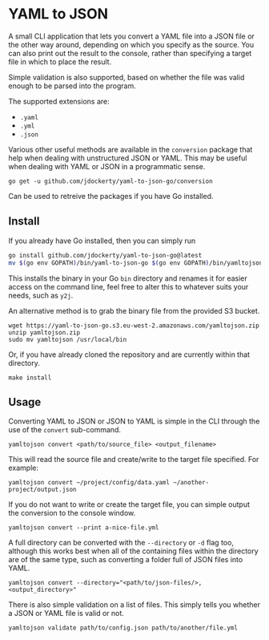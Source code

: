 # YAML to JSON 

A small CLI application that lets you convert a YAML file into a JSON file or the other way around, depending on which you specify as the source.
You can also print out the result to the console, rather than specifying a target file in which to place the result.

Simple validation is also supported, based on whether the file was valid enough to be parsed into the program.

The supported extensions are:
* `.yaml`
* `.yml`
* `.json`

Various other useful methods are available in the `conversion` package that help when dealing with unstructured JSON or YAML. This may be useful when dealing with YAML or JSON in a programmatic sense.

    go get -u github.com/jdockerty/yaml-to-json-go/conversion

Can be used to retreive the packages if you have Go installed.

## Install

If you already have Go installed, then you can simply run

```sh
go install github.com/jdockerty/yaml-to-json-go@latest
mv $(go env GOPATH)/bin/yaml-to-json-go $(go env GOPATH)/bin/yamltojson
```

This installs the binary in your Go `bin` directory and renames it for easier access on the command line, feel free to alter this to whatever suits your needs, such as `y2j`.

An alternative method is to grab the binary file from the provided S3 bucket.

```
wget https://yaml-to-json-go.s3.eu-west-2.amazonaws.com/yamltojson.zip
unzip yamltojson.zip
sudo mv yamltojson /usr/local/bin
```

Or, if you have already cloned the repository and are currently within that directory.

    make install

## Usage

Converting YAML to JSON or JSON to YAML is simple in the CLI through the use of the `convert` sub-command.

    yamltojson convert <path/to/source_file> <output_filename>

This will read the source file and create/write to the target file specified. For example:

    yamltojson convert ~/project/config/data.yaml ~/another-project/output.json

If you do not want to write or create the target file, you can simple output the conversion to the console window.

    yamltojson convert --print a-nice-file.yml

A full directory can be converted with the `--directory` or `-d` flag too, although this works best when all of the containing files within the directory are of the same type, such as converting a folder full of JSON files into YAML.

    yamltojson convert --directory="<path/to/json-files/>,<output_directory>"

There is also simple validation on a list of files. This simply tells you whether a JSON or YAML file is valid or not.

    yamltojson validate path/to/config.json path/to/another/file.yml
